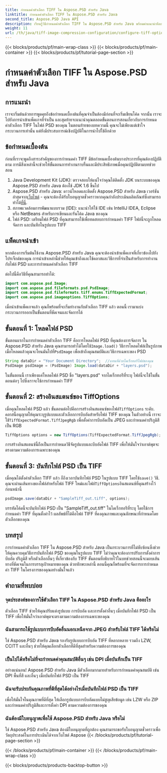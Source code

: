 ```yaml
---
title: กำหนดค่าตัวเลือก TIFF ใน Aspose.PSD สำหรับ Java
linktitle: กำหนดค่าตัวเลือก TIFF ใน Aspose.PSD สำหรับ Java
second_title: Aspose.PSD Java API
description: เรียนรู้วิธีกำหนดค่าตัวเลือก TIFF ใน Aspose.PSD สำหรับ Java พร้อมคำแนะนำทีละขั้นตอน จัดการรูปภาพโดยการบันทึกไฟล์ PSD เป็น TIFF คุณภาพสูง
weight: 11
url: /th/java/tiff-image-compression-configuration/configure-tiff-options/
---
```


{{< blocks/products/pf/main-wrap-class >}}
{{< blocks/products/pf/main-container >}}
{{< blocks/products/pf/tutorial-page-section >}}

# กำหนดค่าตัวเลือก TIFF ใน Aspose.PSD สำหรับ Java

## การแนะนำ

เราจะเริ่มต้นด้วยการพูดคุยถึงข้อกำหนดเบื้องต้นที่คุณจำเป็นต้องมีก่อนที่จะเริ่มเขียนโค้ด จากนั้น เราจะไปยังการนำเข้าแพ็คเกจที่จำเป็น และสุดท้ายจะแนะนำคุณตลอดขั้นตอนการสอนเกี่ยวกับการกำหนดค่าตัวเลือก TIFF ในไฟล์ PSD ของคุณ ในตอนท้ายของบทความนี้ คุณจะไม่เพียงแต่เข้าใจกระบวนการเท่านั้น แต่ยังมีประสบการณ์เชิงปฏิบัติในการนำไปใช้อีกด้วย

## ข้อกำหนดเบื้องต้น

ก่อนที่เราจะพูดถึงสาระสำคัญของการกำหนดค่า TIFF มีข้อกำหนดเบื้องต้นบางประการที่คุณต้องปฏิบัติตาม การมีสิ่งเหล่านี้จะช่วยให้ขั้นตอนการทำงานราบรื่นและมีประสิทธิภาพเมื่อคุณปฏิบัติตามบทช่วยสอน

1. Java Development Kit (JDK): ตรวจสอบให้แน่ใจว่าคุณได้ติดตั้ง JDK บนระบบของคุณ Aspose.PSD สำหรับ Java ต้องใช้ JDK 1.6 ขึ้นไป
2.  Aspose.PSD สำหรับ Java: ดาวน์โหลดและติดตั้ง Aspose.PSD สำหรับ Java เวอร์ชันล่าสุดจาก[เว็บไซต์](https://releases.aspose.com/psd/java/) - คุณจะต้องได้รับใบอนุญาตชั่วคราวหากคุณกำลังประเมินผลิตภัณฑ์ซึ่งสามารถทำได้[ที่นี่](https://purchase.aspose.com/temporary-license/).
3. สภาพแวดล้อมการพัฒนาแบบรวม (IDE): แนะนำให้ใช้ IDE เช่น IntelliJ IDEA, Eclipse หรือ NetBeans สำหรับการเขียนและรันโค้ด Java ของคุณ
4. ไฟล์ PSD: เตรียมไฟล์ PSD ที่คุณสามารถใช้เพื่อทดสอบการกำหนดค่า TIFF ไฟล์นี้จะถูกโหลด จัดการ และบันทึกในรูปแบบ TIFF

## แพ็คเกจนำเข้า

หากต้องการเริ่มต้นใช้งาน Aspose.PSD สำหรับ Java คุณจะต้องนำเข้าแพ็คเกจที่เกี่ยวข้องไปยังโปรเจ็กต์ของคุณ การนำเข้าเหล่านี้ช่วยให้คุณเข้าถึงและใช้คลาสและวิธีการที่จำเป็นสำหรับการทำงานกับไฟล์ PSD และการกำหนดค่าตัวเลือก TIFF

ต่อไปนี้คือวิธีที่คุณสามารถทำได้:

```java
import com.aspose.psd.Image;
import com.aspose.psd.fileformats.psd.PsdImage;
import com.aspose.psd.fileformats.tiff.enums.TiffExpectedFormat;
import com.aspose.psd.imageoptions.TiffOptions;
```

เมื่อนำเข้าแพ็คเกจแล้ว คุณก็พร้อมที่จะเริ่มทำงานกับตัวเลือก TIFF แล้ว ตอนนี้ เรามาแบ่งกระบวนการออกเป็นขั้นตอนที่ชัดเจนและจัดการได้

## ขั้นตอนที่ 1: โหลดไฟล์ PSD

 ขั้นตอนแรกในการกำหนดค่าตัวเลือก TIFF คือการโหลดไฟล์ PSD ที่คุณต้องการจัดการ ใน Aspose.PSD สำหรับ Java คุณสามารถทำได้โดยใช้`Image.load()` วิธีการโหลดไฟล์เป็นรูปภาพ เมื่อโหลดแล้วคุณจะโยนมันไปที่`PsdImage` เพื่อเข้าถึงคุณสมบัติและวิธีการเฉพาะของ PSD

```java
String dataDir = "Your Document Directory";  //แทนที่ด้วยไดเร็กทอรีไฟล์ของคุณ
PsdImage psdImage = (PsdImage) Image.load(dataDir + "layers.psd");
```

ในขั้นตอนนี้ เราเพียงแค่โหลดไฟล์ PSD ชื่อ "layers.psd" จากไดเร็กทอรีที่ระบุ ไฟล์นี้จะใช้ในขั้นตอนต่อๆ ไปซึ่งเราจะใช้การกำหนดค่า TIFF

## ขั้นตอนที่ 2: สร้างอินสแตนซ์ของ TiffOptions

 เมื่อคุณโหลดไฟล์ PSD แล้ว ขั้นตอนต่อไปคือการสร้างอินสแตนซ์ของไฟล์`TiffOptions` ระดับ. คลาสนี้อนุญาตให้คุณระบุรูปแบบและตัวเลือกการบีบอัดสำหรับไฟล์ TIFF ของคุณ ในตัวอย่างนี้ เราจะใช้`TiffExpectedFormat.TiffJpegRgb` เพื่อตั้งค่าการบีบอัดเป็น JPEG และกำหนดค่าปริภูมิสีเป็น RGB

```java
TiffOptions options = new TiffOptions(TiffExpectedFormat.TiffJpegRgb);
```

การสร้างอินสแตนซ์นี้ถือเป็นการกำหนดวิธีจัดรูปแบบและบีบอัดไฟล์ TIFF เพื่อให้มั่นใจว่าเอาต์พุตจะตรงตามความต้องการเฉพาะของคุณ

## ขั้นตอนที่ 3: บันทึกไฟล์ PSD เป็น TIFF

 เมื่อคุณได้ตั้งค่าตัวเลือก TIFF แล้ว ก็ถึงเวลาบันทึกไฟล์ PSD ในรูปแบบ TIFF โดยใช้`save()` วิธี. คุณจะผ่านเส้นทางของไฟล์สำหรับไฟล์ TIFF ใหม่และไฟล์`TiffOptions`อินสแตนซ์ที่คุณสร้างไว้ก่อนหน้านี้

```java
psdImage.save(dataDir + "SampleTiff_out.tiff", options);
```

บรรทัดโค้ดนี้จะบันทึกไฟล์ PSD เป็น "SampleTiff_out.tiff" ในไดเร็กทอรีที่ระบุ โดยใช้การกำหนดค่า TIFF ที่คุณตั้งค่าไว้ ผลลัพธ์ที่ได้คือไฟล์ TIFF ที่คงคุณภาพและคุณลักษณะที่กำหนดโดยตัวเลือกของคุณ

## บทสรุป

การกำหนดค่าตัวเลือก TIFF ใน Aspose.PSD สำหรับ Java เป็นกระบวนการที่ไม่ซับซ้อนซึ่งช่วยให้คุณควบคุมวิธีการบันทึกไฟล์ PSD ของคุณในรูปแบบ TIFF ไม่ว่าคุณจะต้องการปรับการตั้งค่าการบีบอัด ปริภูมิสี หรือตัวเลือกอื่นๆ ที่เกี่ยวข้องกับ TIFF ขั้นตอนที่อธิบายไว้ในบทช่วยสอนนี้จะมอบเส้นทางที่ชัดเจนในการบรรลุเป้าหมายของคุณ ด้วยทักษะเหล่านี้ ตอนนี้คุณก็พร้อมที่จะจัดการการกำหนดค่า TIFF ในโครงการของคุณอย่างมั่นใจแล้ว

## คำถามที่พบบ่อย

### จุดประสงค์ของการใช้ตัวเลือก TIFF ใน Aspose.PSD สำหรับ Java คืออะไร
ตัวเลือก TIFF ช่วยให้คุณปรับแต่งรูปแบบ การบีบอัด และการตั้งค่าอื่นๆ เมื่อบันทึกไฟล์ PSD เป็น TIFF เพื่อให้มั่นใจว่าเอาต์พุตจะตรงตามความต้องการเฉพาะของคุณ

### ฉันสามารถใช้รูปแบบการบีบอัดอื่นนอกเหนือจาก JPEG สำหรับไฟล์ TIFF ได้หรือไม่
ใช่ Aspose.PSD สำหรับ Java รองรับรูปแบบการบีบอัด TIFF ที่หลากหลาย รวมถึง LZW, CCITT และอื่นๆ ช่วยให้คุณเลือกตัวเลือกที่ดีที่สุดสำหรับความต้องการของคุณ

### เป็นไปได้หรือไม่ที่จะกำหนดค่าคุณสมบัติอื่นๆ เช่น DPI เมื่อบันทึกเป็น TIFF
อย่างแน่นอน! Aspose.PSD สำหรับ Java มีตัวเลือกมากมายสำหรับการกำหนดค่าคุณสมบัติ เช่น DPI พื้นที่สี และอื่นๆ เมื่อบันทึกไฟล์ PSD เป็น TIFF

### ฉันจะรับประกันคุณภาพที่ดีที่สุดได้อย่างไรเมื่อบันทึกไฟล์ PSD เป็น TIFF
เพื่อให้มั่นใจในคุณภาพที่ดีที่สุด ให้เลือกรูปแบบการบีบอัดแบบไม่สูญเสียข้อมูล เช่น LZW หรือ ZIP และกำหนดค่าปริภูมิสีและการตั้งค่า DPI ตามความต้องการของคุณ

### ฉันต้องมีใบอนุญาตเพื่อใช้ Aspose.PSD สำหรับ Java หรือไม่
ใช่ Aspose.PSD สำหรับ Java ต้องมีใบอนุญาตที่ถูกต้อง คุณสามารถขอรับใบอนุญาตชั่วคราวเพื่อวัตถุประสงค์ในการประเมินได้จากเว็บไซต์ Aspose
{{< /blocks/products/pf/tutorial-page-section >}}

{{< /blocks/products/pf/main-container >}}
{{< /blocks/products/pf/main-wrap-class >}}

{{< blocks/products/products-backtop-button >}}
